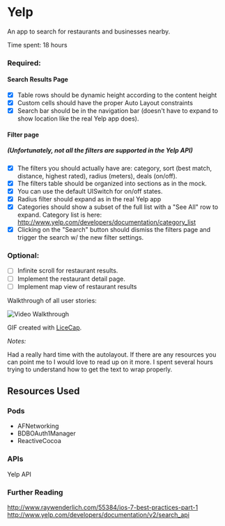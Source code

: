Yelp
=========

An app to search for restaurants and businesses nearby.

Time spent: 18 hours

### Required:
#### Search Results Page
* [x] Table rows should be dynamic height according to the content height
* [x] Custom cells should have the proper Auto Layout constraints
* [x] Search bar should be in the navigation bar (doesn't have to expand to show location like the real Yelp app does).

#### Filter page
##### (Unfortunately, not all the filters are supported in the Yelp API)

* [x] The filters you should actually have are: category, sort (best match, distance, highest rated), radius (meters), deals (on/off).
* [x] The filters table should be organized into sections as in the mock.
* [x] You can use the default UISwitch for on/off states.
* [x] Radius filter should expand as in the real Yelp app
* [x] Categories should show a subset of the full list with a "See All" row to expand. Category list is here: http://www.yelp.com/developers/documentation/category_list
* [x] Clicking on the "Search" button should dismiss the filters page and trigger the search w/ the new filter settings.

### Optional:
* [ ] Infinite scroll for restaurant results.
* [ ] Implement the restaurant detail page.
* [ ] Implement map view of restaurant results

Walkthrough of all user stories:

![Video Walkthrough]()

GIF created with [LiceCap](http://www.cockos.com/licecap/).

*Notes:*

Had a really hard time with the autolayout. If there are any resources you can point me to I would love to read up on it more. I spent several hours trying to understand how to get the text to wrap properly.


## Resources Used

### Pods

* AFNetworking
* BDBOAuth1Manager
* ReactiveCocoa

### APIs

Yelp API

### Further Reading

http://www.raywenderlich.com/55384/ios-7-best-practices-part-1
http://www.yelp.com/developers/documentation/v2/search_api

